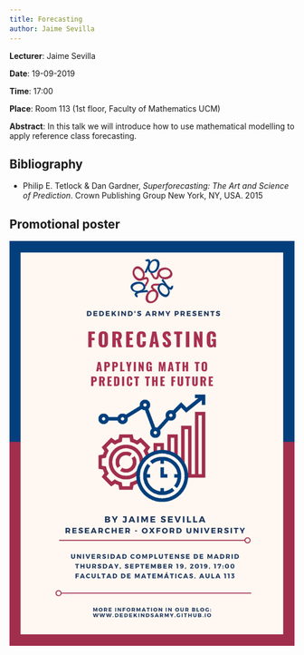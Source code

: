 ```yaml
---
title: Forecasting
author: Jaime Sevilla
---
```

**Lecturer**: Jaime Sevilla

**Date**: 19-09-2019

**Time**: 17:00

**Place**: Room 113 (1st floor, Faculty of Mathematics UCM)

**Abstract**: 
In this talk we will introduce how to use mathematical modelling to apply reference class forecasting.

## Bibliography

* Philip E. Tetlock & Dan Gardner, *Superforecasting: The Art and Science of Prediction*. Crown Publishing Group New York, NY, USA. 2015

## Promotional poster
<img src="images/posters/forecasting.png" alt="Poster" style="width: 750px;"/>
